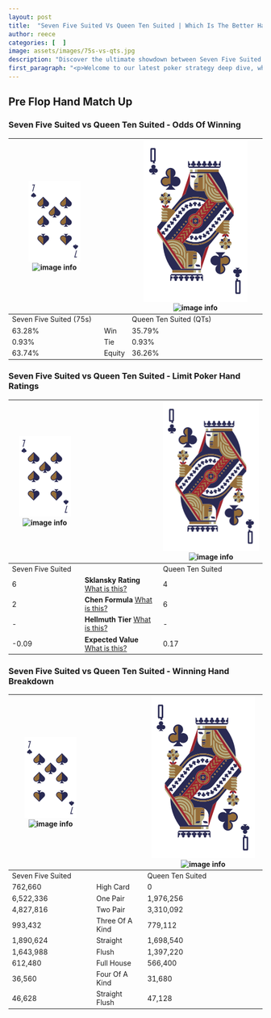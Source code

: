 ```yaml
---
layout: post
title:  "Seven Five Suited Vs Queen Ten Suited | Which Is The Better Hand In Poker? A Complete Guide"
author: reece
categories: [  ]
image: assets/images/75s-vs-qts.jpg
description: "Discover the ultimate showdown between Seven Five Suited and Queen Ten Suited in poker! Uncover the odds, strategies, and scenarios where one hand triumphs over the other. Get ready to up your poker game with this thrilling analysis."
first_paragraph: "<p>Welcome to our latest poker strategy deep dive, where we're pitting two distinct hands against each other in a high-stakes showdown: Seven Five Suited vs Queen Ten Suited.</p><p>In the dynamic world of poker, every decision counts, and knowing which hand holds the upper hand is key to your success at the table.</p><p>In this article, we'll dissect these two hands, explore the scenarios where one dominates the other, and equip you with the knowledge to make strategic choices that can tip the odds in your favor.</p><p>Get ready to unravel the intriguing dynamics of these poker hands and elevate your game to new heights.</p>"
---
```




[comment]: # (sp0)

## Pre Flop Hand Match Up

<div class="table hand-ratings" markdown="1"> 



### Seven Five Suited vs Queen Ten Suited - Odds Of Winning


    
| ![image info](assets/images/hand1/7.png) ![image info](assets/images/hand1/5s.png) |  | ![image info](assets/images/hand2/Q.png) ![image info](assets/images/hand2/Ts.png) |
| -------- | -------- | -------- |
| Seven Five Suited (75s) |  | Queen Ten Suited (QTs) |
| 63.28% | Win | 35.79% |
| 0.93% | Tie | 0.93% |
| 63.74% | Equity | 36.26% |




[comment]: # (sp1)



### Seven Five Suited vs Queen Ten Suited - Limit Poker Hand Ratings


    
| ![image info](assets/images/hand1/7.png) ![image info](assets/images/hand1/5s.png) |  | ![image info](assets/images/hand2/Q.png) ![image info](assets/images/hand2/Ts.png) |
| -------- | -------- | -------- |
| Seven Five Suited |  | Queen Ten Suited |
| 6 | **Sklansky Rating** [What is this?](/sklansky-rating-explained) | 4 |
| 2 | **Chen Formula** [What is this?](/chen-formula-explained) | 6 |
| - | **Hellmuth Tier** [What is this?](/Hellmuth-tier-explained) | - |
| -0.09 | **Expected Value** [What is this?](/expected-value-explained) | 0.17 |




[comment]: # (sp2)



### Seven Five Suited vs Queen Ten Suited - Winning Hand Breakdown


    
| ![image info](assets/images/hand1/7.png) ![image info](assets/images/hand1/5s.png) |  | ![image info](assets/images/hand2/Q.png) ![image info](assets/images/hand2/Ts.png) |
| -------- | -------- | -------- |
| Seven Five Suited |  | Queen Ten Suited |
| 762,660 | High Card | 0 |
| 6,522,336 | One Pair | 1,976,256 |
| 4,827,816 | Two Pair | 3,310,092 |
| 993,432 | Three Of A Kind | 779,112 |
| 1,890,624 | Straight | 1,698,540 |
| 1,643,988 | Flush | 1,397,220 |
| 612,480 | Full House | 566,400 |
| 36,560 | Four Of A Kind | 31,680 |
| 46,628 | Straight Flush | 47,128 |




[comment]: # (sp3)



</div>

[comment]: # (sp4)



[comment]: # (sp5)

